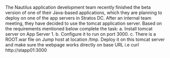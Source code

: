 The Nautilus application development team recently finished the beta version of one of their Java-based applications, which they are planning to deploy on one of the app servers in Stratos DC. After an internal team meeting, they have decided to use the tomcat application server. Based on the requirements mentioned below complete the task: a. Install tomcat server on App Server 1. b. Configure it to run on port 3000. c. There is a ROOT.war file on Jump host at location /tmp. Deploy it on this tomcat server and make sure the webpage works directly on base URL i.e curl http://stapp01:3000